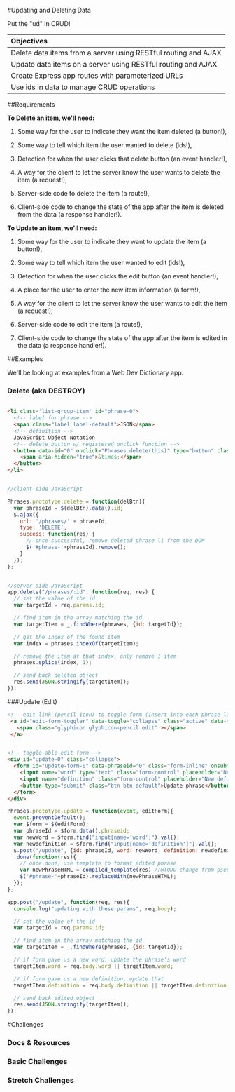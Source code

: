 #Updating and Deleting Data

Put the "ud" in CRUD!

| Objectives |
| :--- |
| Delete data items from a server using RESTful routing and AJAX |
| Update data items on a server using RESTful routing and AJAX |
| Create Express app routes with parameterized URLs |
| Use ids in data to manage CRUD operations | 

##Requirements

**To Delete an item, we'll need:**

1. Some way for the user to indicate they want the item deleted (a button!),

1. Some way to tell which item the user wanted to delete (ids!),

2. Detection for when the user clicks that delete button (an event handler!),

3. A way for the client to let the server know the user wants to delete the item (a request!),

3. Server-side code to delete the item (a route!),

3. Client-side code to change the state of the app after the item is deleted from the data (a response handler!).

**To Update an item, we'll need:**

1. Some way for the user to indicate they want to update the item (a button!),

1. Some way to tell which item the user wanted to edit (ids!),

2. Detection for when the user clicks the edit button (an event handler!),

2. A place for the user to enter the new item information (a form!),

3. A way for the client to let the server know the user wants to edit the item (a request!),

3. Server-side code to edit the item (a route!),

3. Client-side code to change the state of the app after the item is edited in the data (a response handler!).

##Examples

We'll be looking at examples from a Web Dev Dictionary app.

### Delete (aka DESTROY)

```html

<li class='list-group-item' id="phrase-0">
  <!-- label for phrase -->
  <span class="label label-default">JSON</span>
  <!-- definition -->
  JavaScript Object Notation
  <!-- delete button w/ registered onclick function -->
  <button data-id="0" onclick="Phrases.delete(this)" type="button" class="close" aria-label="Close">
    <span aria-hidden="true">&times;</span>
  </button>
</li>
```

```js

//client side JavaScript

Phrases.prototype.delete = function(delBtn){
  var phraseId = $(delBtn).data().id;
  $.ajax({
    url: '/phrases/' + phraseId,
    type: 'DELETE',
    success: function(res) {
      // once successful, remove deleted phrase li from the DOM
      $('#phrase-'+phraseId).remove();
    }
  });
};
```

```js

//server-side JavaScript
app.delete("/phrases/:id", function(req, res) {
  // set the value of the id
  var targetId = req.params.id;

  // find item in the array matching the id
  var targetItem = _.findWhere(phrases, {id: targetId});

  // get the index of the found item
  var index = phrases.indexOf(targetItem);

  // remove the item at that index, only remove 1 item
  phrases.splice(index, 1);

  // send back deleted object
  res.send(JSON.stringify(targetItem));
});
```


###Update (Edit)

```html
<!-- edit link (pencil icon) to toggle form (insert into each phrase li)-->
 <a id="edit-form-toggler" data-toggle="collapse" class="active" data-target="#update-0" >
   <span class="glyphicon glyphicon-pencil edit" ></span>
 </a>


<!-- toggle-able edit form -->
<div id="update-0" class="collapse">
  <form id="update-form-0" data-phraseid="0" class="form-inline" onsubmit="Phrases.update(event, this)">
    <input name="word" type="text" class="form-control" placeholder="New word?">
    <input name="definition" class="form-control" placeholder="New definition?">
    <button type="submit" class="btn btn-default">Update phrase</button>
  </form>
</div>
```

```js
Phrases.prototype.update = function(event, editForm){
  event.preventDefault();
  var $form = $(editForm);
  var phraseId = $form.data().phraseid;
  var newWord = $form.find("input[name='word']").val();
  var newdefinition = $form.find("input[name='definition']").val();
  $.post("/update", {id: phraseId, word: newWord, definition: newdefinition});
  .done(function(res){
    // once done, use template to format edited phrase
    var newPhraseHTML = compiled_template(res) //@TODO change from pseudocode
    $('#phrase-'+phraseId).replaceWith(newPhraseHTML);
  });
};

```

```js
app.post("/update", function(req, res){
  console.log("updating with these params", req.body);

  // set the value of the id
  var targetId = req.params.id;

  // find item in the array matching the id
  var targetItem = _.findWhere(phrases, {id: targetId});

  // if form gave us a new word, update the phrase's word
  targetItem.word = req.body.word || targetItem.word;

  // if form gave us a new definition, update that
  targetItem.definition = req.body.definition || targetItem.definition;

  // send back edited object
  res.send(JSON.stringify(targetItem));
});
```

#Challenges

### Docs & Resources

### Basic Challenges

### Stretch Challenges
